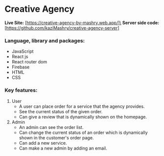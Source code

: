# Creative Agency
**Live Site:** [https://creative-agency-by-mashry.web.app/]\
**Server side code:** [https://github.com/kaziMashry/creative-agency-server]

### Language, library and packages:
- JavaScript
- React js
- React router dom
- Firebase
- HTML
- CSS

### Key features:
1. User
    - A user can place order for a service that the agency provides.
    - See the current status of the given order.
    - Can give a review that is dynamically shown on the homepage.
2. Admin
    - An admin can see the order list.
    - Can change the current status of an order which is dynamically shown in the customer's order page.
    - Can add a new service.
    - Can make a new admin by adding an email.